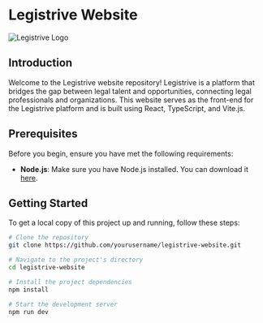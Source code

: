 # Legistrive Website

![Legistrive Logo](path/to/legistrive-logo.png) <!-- Include your logo or any relevant image -->

## Introduction

Welcome to the Legistrive website repository! Legistrive is a platform that bridges the gap between legal talent and opportunities, connecting legal professionals and organizations. This website serves as the front-end for the Legistrive platform and is built using React, TypeScript, and Vite.js.

## Prerequisites

Before you begin, ensure you have met the following requirements:

- **Node.js**: Make sure you have Node.js installed. You can download it [here](https://nodejs.org/).

## Getting Started

To get a local copy of this project up and running, follow these steps:

```bash
# Clone the repository
git clone https://github.com/yourusername/legistrive-website.git

# Navigate to the project's directory
cd legistrive-website

# Install the project dependencies
npm install

# Start the development server
npm run dev
